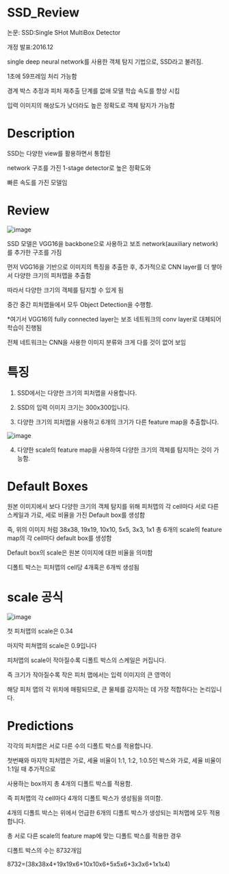# SSD_Review

논문: SSD:Single SHot MultiBox Detector

개정 발표:2016.12

single deep neural network를 사용한 객체 탐지 기법으로, SSD라고 불려짐.

1초에 59프레임 처리 가능함

경계 박스 추정과 피처 재추출 단계를 없애 모델 학습 속도를 향상 시킴

입력 이미지의 해상도가 낮더라도 높은 정확도로 객체 탐지가 가능함

# Description

SSD는 다양한 view를 활용하면서 통합된 

network 구조를 가진 1-stage detector로 높은 정확도와

빠른 속도를 가진 모델임

# Review

![image](https://github.com/eumtaewon/SSD_Review/assets/104436260/3dfb7e47-970b-413c-871e-fa82b85ff843)

SSD 모델은 VGG16을 backbone으로 사용하고 보조 network(auxiliary network)를 추가한 구조를 가짐

먼저 VGG16을 기반으로 이미지의 특징을 추출한 후, 추가적으로 CNN layer를 더 쌓아서 다양한 크기의 피처맵을 추출함

따라서 다양한 크기의 객체를 탐지할 수 있게 됨

중간 중간 피처맵들에서 모두 Object Detection을 수행함.

*여기서 VGG16의 fully connected layer는 보조 네트워크의 conv layer로 대체되어 학습이 진행됨

전체 네트워크는 CNN을 사용한 이미지 분류와 크게 다를 것이 없어 보임

# 특징 

1. SSD에서는 다양한 크기의 피처맵을 사용합니다.

2. SSD의 입력 이미지 크기는 300x300입니다. 

3. 다양한 크기의 피처맵을 사용하고 6개의 크기가 다른 feature map을 추출합니다.

![image](https://github.com/eumtaewon/SSD_Review/assets/104436260/aba784b6-94ac-4254-a12c-0f6298ddeb39)

4. 다양한 scale의 feature map을 사용하여 다양한 크기의 객체를 탐지하는 것이 가능함.

# Default Boxes

원본 이미지에서 보다 다양한 크기의 객체 탐지를 위해 피처맵의 각 cell마다 서로 다른 스케일과 가로, 세로 비율을 가진 Default box를 생성함

즉, 위의 이미지 처럼 38x38, 19x19, 10x10, 5x5, 3x3, 1x1 총 6개의 scale의 feature map의 각 cell마다 default box를 생성함

Default box의 scale은 원본 이미지에 대한 비율을 의미함

디폴트 박스는 피처맵의 cell당 4개혹은 6개씩 생성됨

# scale 공식

![image](https://github.com/eumtaewon/SSD_Review/assets/104436260/fbf13414-5d35-4197-8f95-c6410a6ababd)

첫 피처맵의 scale은 0.34

마지막 피쳐맵의 scale은 0.9입니다

피처맵의 scale이 작아질수록 디폴트 박스의 스케일은 커집니다.

즉 크기가 작아질수록 작은 피처 맵에서는 입력 이미지의 큰 영역이 

해당 피처 맵의 각 위치에 매핑되므로, 큰 물체를 감지하는 데 가장 적합하다는 논리입니다.

# Predictions

각각의 피처맵은 서로 다른 수의 디폴트 박스를 적용합니다.

첫번째와 마지막 피처맵은 가로, 세율 비율이 1:1, 1:2, 1:0.5인 박스와 가로, 세율 비율이 1:1일 때 추가적으로

사용하는 box까지 총 4개의 디폴트 박스를 적용함.

즉 피처맵의 각 cell마다 4개의 디폴트 박스가 생성됨을 의미함.

4개의 디폴트 박스는 위에서 언급한 6개의 디폴트 박스가 생성되는 피처맵에 모두 적용합니다.

총 서로 다른 scale의 feature map에 맞는 디폴트 박스를 적용한 경우

디폴트 박스의 수는 8732개임

8732=(38x38x4+19x19x6+10x10x6+5x5x6+3x3x6+1x1x4)




